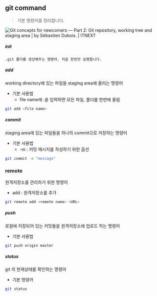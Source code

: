 ## git command

> 기본 명령어를 정리합니다.

![Git concepts for newcomers — Part 2: Git repository, working tree and  staging area | by Sébastien Dubois. | ITNEXT](https://miro.medium.com/max/1204/1*zpvd5fjZAFGsVAEsvMGKxA.png)

##### init

`.git 폴더를 생성해주는 명령어. 처음 한번만 실행합니다.`



##### add

 working directory에 있는 파일을 staging area에 올리는 명령어



- 기본 사용법
  - file name에 .을 입력하면 모든 파일, 폴더를 한번에 올림

```bash
git add <file name>
```



##### commit

staging area에 있는 파일들을 하나의 commit으로 저장하는 명령어



- 기본 사용법
  - -m : 커밋 메시지를 작성하기 위한 옵션



```bash
git commit -m "message"
```



### remote

원격저장소를 관리하기 위한 명령어



- add : 원격저장소를 추가



```bash
git remote add <remote name> <URL>
```



##### push

로컬에 저장되어 있는 커밋들을 원격저장소에 업로드 하는 명령어



- 기본 사용법

```bash
git push origin master
```

##### status

git 의 현재상태를 확인하는 명령어



- 기본 명령어

```bash
git status
```


